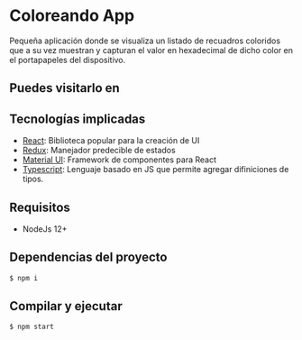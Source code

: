 # Coloreando App

Pequeña aplicación donde se visualiza un listado de recuadros coloridos que a su vez muestran y capturan el valor en hexadecimal de dicho color en el portapapeles del dispositivo.

## Puedes visitarlo en

[]()

## Tecnologías implicadas

- [React](https://es.reactjs.org/): Biblioteca popular para la creación de UI
- [Redux](https://es.redux.js.org/): Manejador predecible de estados
- [Material UI](https://material-ui.com/): Framework de componentes para React
- [Typescript](typescriptlang.org): Lenguaje basado en JS que permite agregar difiniciones de tipos.


## Requisitos

* NodeJs 12+

## Dependencias del proyecto
```sh
$ npm i
```
## Compilar y ejecutar
```sh
$ npm start
```
